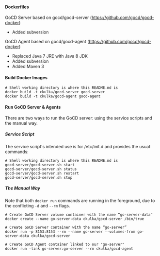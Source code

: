 #### Dockerfiles

GoCD Server based on gocd/gocd-server (https://github.com/gocd/gocd-docker)
 - Added subversion

GoCD Agent based on gocd/gocd-agent (https://github.com/gocd/gocd-docker)

- Replaced Java 7 JRE with Java 8 JDK
- Added subversion
- Added Maven 3


#### Build Docker Images

```
# Shell working directory is where this README.md is
docker build -t ckulka/gocd-server gocd-server
docker build -t ckulka/gocd-agent gocd-agent
```


#### Run GoCD Server & Agents

There are two ways to run the GoCD server: using the service scripts and the manual way.


##### Service Script

The service script's intended use is for /etc/init.d and provides the usual commands:

```
# Shell working directory is where this README.md is
gocd-server/gocd-server.sh start
gocd-server/gocd-server.sh status
gocd-server/gocd-server.sh restart
gocd-server/gocd-server.sh stop
```


##### The Manual Way

Note that both ```docker run``` commands are running in the foreground, due to the conflicting ```-d``` and ```--rm``` flags.

```
# Create GoCD Server volume container with the name “go-server-data”
docker create --name go-server-data ckulka/gocd-server /bin/true

# Create GoCD Server container with the name “go-server”
docker run -p 8153:8153 --rm --name go-server --volumes-from go-server-data ckulka/gocd-server

# Create GoCD Agent container linked to our "go-server"
docker run -link go-server:go-server --rm ckulka/gocd-agent
```
